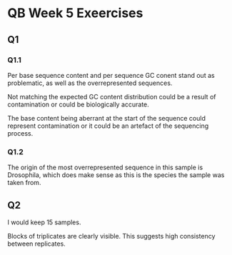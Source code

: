 # QB Week 5 Exeercises


## Q1

### Q1.1

Per base sequence content and per sequence GC conent stand out as problematic, as well as the overrepresented sequences. 

Not matching the expected GC content distribution could be a result of contamination or could be biologically accurate. 

The base content being aberrant at the start of the sequence could represent contamination or it could be an artefact of the sequencing process. 

### Q1.2 

The origin of the most overrepresented sequence in this sample is Drosophila, which does make sense as this  is the species the sample was taken from.



## Q2

I would keep 15 samples.

Blocks of triplicates are clearly visible. This suggests high consistency between replicates. 
